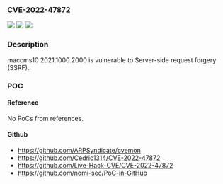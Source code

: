 ### [CVE-2022-47872](https://cve.mitre.org/cgi-bin/cvename.cgi?name=CVE-2022-47872)
![](https://img.shields.io/static/v1?label=Product&message=n%2Fa&color=blue)
![](https://img.shields.io/static/v1?label=Version&message=n%2Fa&color=blue)
![](https://img.shields.io/static/v1?label=Vulnerability&message=n%2Fa&color=brighgreen)

### Description

maccms10 2021.1000.2000 is vulnerable to Server-side request forgery (SSRF).

### POC

#### Reference
No PoCs from references.

#### Github
- https://github.com/ARPSyndicate/cvemon
- https://github.com/Cedric1314/CVE-2022-47872
- https://github.com/Live-Hack-CVE/CVE-2022-47872
- https://github.com/nomi-sec/PoC-in-GitHub

